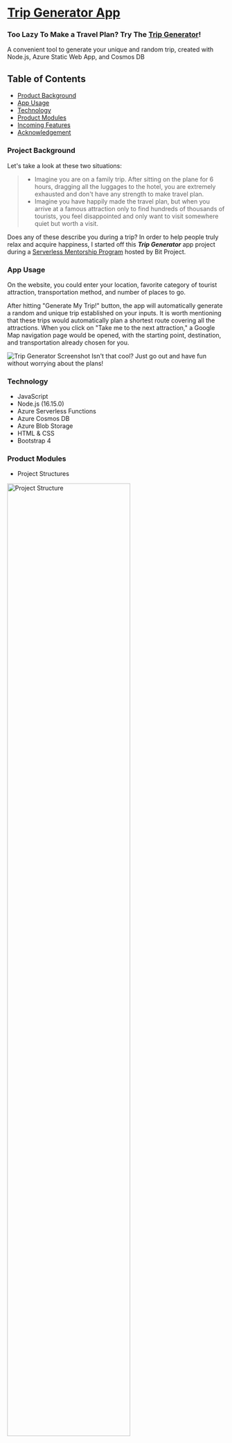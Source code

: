 # [Trip Generator App](www.thetripgenerator.com)

### Too Lazy To Make a Travel Plan? Try The [Trip Generator](www.thetripgenerator.com)!
A convenient tool to generate your unique and random trip, created with Node.js, Azure Static Web App, and Cosmos DB

## Table of Contents
- [Product Background](#project-introduction)
- [App Usage](#app-usage)
- [Technology](#technology)
- [Product Modules](#product-modules)
- [Incoming Features](#incoming-features)
- [Acknowledgement](#acknoledgement)

### Project Background
Let's take a look at these two situations:

> - Imagine you are on a family trip. After sitting on the plane for 6 hours, dragging all the luggages to the hotel, you are extremely exhausted and don't have any strength to make travel plan. <br>
> - Imagine you have happily made the travel plan, but when you arrive at a famous attraction only to find hundreds of thousands of tourists, you feel disappointed and only want to visit somewhere quiet but worth a visit. 

Does any of these describe you during a trip? In order to help people truly relax and acquire happiness, I started off this ***Trip Generator*** app project during a [Serverless Mentorship Program](https://www.bitproject.org/serverless) hosted by Bit Project. 

### App Usage
On the website, you could enter your location, favorite category of tourist attraction, transportation method, and number of places to go. 

After hitting "Generate My Trip!" button, the app will automatically generate a random and unique trip established on your inputs. It is worth mentioning that these trips would automatically plan a shortest route covering all the attractions. When you click on "Take me to the next attraction," a Google Map navigation page would be opened, with the starting point, destination, and transportation already chosen for you.

![Trip Generator Screenshot](https://user-images.githubusercontent.com/60641853/192038820-48bb5f11-e257-4427-bb6b-ccb247f75958.png)
Isn't that cool? Just go out and have fun without worrying about the plans!


### Technology
- JavaScript
- Node.js (16.15.0)
- Azure Serverless Functions
- Azure Cosmos DB
- Azure Blob Storage
- HTML & CSS
- Bootstrap 4

### Product Modules

- Project Structures
<img width="75%" alt="Project Structure" src="https://user-images.githubusercontent.com/60641853/192036975-25612012-1948-400f-9cfa-87672155e0ff.png">

- [Google Places API](/api/googleplaces)
<img width="75%" alt="Google_Places API" src="https://user-images.githubusercontent.com/60641853/192037555-4697a83c-f6ec-4ba9-8922-c243b24c373a.png">
The Google Places API is built on the basis of Google Map's FindPlace and NearbySearch APIs. It serves the app by generating random tourist attractions based upon user inputs and output to the JS functions.

- [Route Calculations API](/api/route_calculation)
<img width="75%" alt="Route_Calculation API" src="https://user-images.githubusercontent.com/60641853/192040987-344f312f-6acc-4dd6-bc31-c9da02951bb9.png">
The Route Calculations API is established upon 



### Incoming Features


### Acknowledgement
Thanks to Bit Project's Serverless Camp and Mentorship Program, I was able to successfully build the first version of this product. Especially, I would like to thank my mentor @Anthony Chu for offering me so much guidance and experience. 

